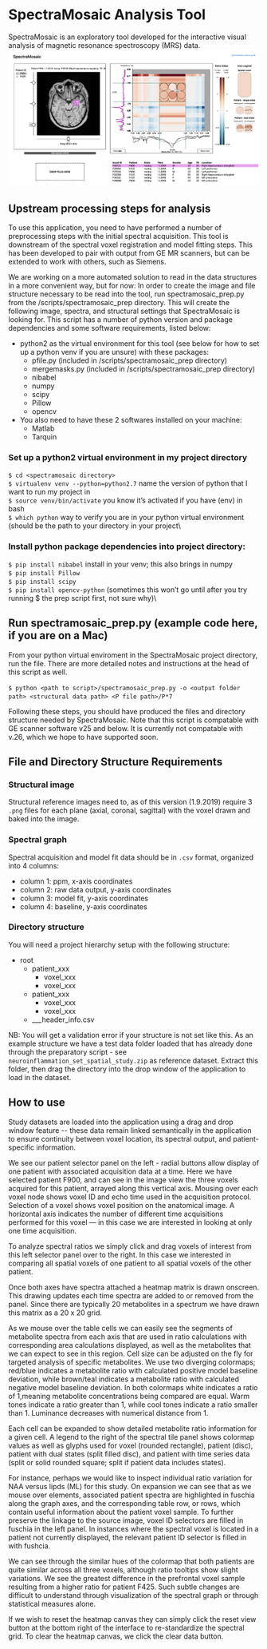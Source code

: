 # SpectraMosaic Analysis Tool
SpectraMosaic is an exploratory tool developed for the interactive visual analysis of magnetic resonance spectroscopy (MRS) data.
![SpectraMosaic App screenshot](img/giardia-naa-ala.png)

## Upstream processing steps for analysis
To use this application, you need to have performed a number of preprocessing steps with the initial spectral acquisition. This tool is downstream of the spectral voxel registration and model fitting steps. This has been developed to pair with output from GE MR scanners, but can be extended to work with others, such as Siemens. 

We are working on a more automated solution to read in the data structures in a more convenient way, but for now:
In order to create the image and file structure necessary to be read into the tool, run spectramosaic_prep.py from the /scripts/spectramosaic_prep directory. This will create the following image, spectra, and structural settings that SpectraMosaic is looking for. This script has a number of python version and package dependencies and some software requirements, listed below:
- python2 as the virtual environment for this tool (see below for how to set up a python venv if you are unsure) with these packages:
    - pfile.py (included in /scripts/spectramosaic_prep directory)
    - mergemasks.py (included in /scripts/spectramosaic_prep directory)
    - nibabel
    - numpy
    - scipy
    - Pillow
    - opencv
- You also need to have these 2 softwares installed on your machine:
    - Matlab
    - Tarquin 

### Set up a python2 virtual environment in my project directory
`$ cd <spectramosaic directory>`\
`$ virtualenv venv --python=python2.7`  name the version of python that I want to run my project in \
`$ source venv/bin/activate`    you know it’s activated if you have (env) in bash \
`$ which python`    way to verify you are in your python virtual environment (should be the path to your directory in your project\

### Install python package dependencies into project directory:
`$ pip install nibabel` 	install in your venv; this also brings in numpy\
`$ pip install Pillow`\
`$ pip install scipy`\
`$ pip install opencv-python` (sometimes this won’t go until after you try running $ the prep script first, not sure why)\

## Run spectramosaic_prep.py (example code here, if you are on a Mac)
From your python virtual enviroment in the SpectraMosaic project directory, run the file. There are more detailed notes and instructions at the head of this script as well. 

`$ python <path to script>/spectramosaic_prep.py -o <output folder path> <structural data path> <P file path>/P*7`

Following these steps, you should have produced the files and directory structure needed by SpectraMosaic. Note that this script is compatable with GE scanner software v25 and below. It is currently not compatable with v.26, which we hope to have supported soon. 

## File and Directory Structure Requirements
### Structural image 
Structural reference images need to, as of this version (1.9.2019) require 3 `.png` files for each plane (axial, coronal, sagittal) with the voxel drawn and baked into the image. 

### Spectral graph 
Spectral acquisition and model fit data should be in `.csv` format, organized into 4 columns:
- column 1: ppm, x-axis coordinates
- column 2: raw data output, y-axis coordinates
- column 3: model fit, y-axis coordinates
- column 4: baseline, y-axis coordinates

### Directory structure
You will need a project hierarchy setup with the following structure:
- root
    - patient_xxx
        - voxel_xxx
        - voxel_xxx
    - patient_xxx
        - voxel_xxx
        - voxel_xxx
    - ___header_info.csv

NB: You will get a validation error if your structure is not set like this. As an example structure we have a test data folder loaded that has already done through the preparatory script - see `neuroinflammation_set_spatial_study.zip` as reference dataset. Extract this folder, then drag the directory into the drop window of the application to load in the dataset. 

## How to use

Study datasets are loaded into the application using a drag and drop window feature -- these data remain linked semantically in the application to ensure continuity between voxel location, its spectral output, and patient-specific information.

We see our patient selector panel on the left - radial buttons allow display of one patient with associated acquisition data at a time. Here we have selected patient F900, and can see in the image view the three voxels acquired for this patient, arrayed along this vertical axis. Mousing over each voxel node shows voxel ID and echo time used in the acquisition protocol. Selection of a voxel shows voxel position on the anatomical image. A horizontal axis indicates the number of different time acquisitions performed for this voxel — in this case we are interested in looking at only one time acquisition. 

To analyze spectral ratios we simply click and drag voxels of interest from this left selector panel over to the right. In this case we interested in comparing all spatial voxels of one patient to all spatial voxels of the other patient. 

Once both axes have spectra attached a heatmap matrix is drawn onscreen. This drawing updates each time spectra are added to or removed from the panel. Since there are typically 20 metabolites in a spectrum we have drawn this matrix as a 20 x 20 grid.

As we mouse over the table cells we can easily see the segments of metabolite spectra from each axis that are used in ratio calculations with corresponding area calculations displayed, as well as the metabolites that we can expect to see in this region. Cell size can be adjusted on the fly for targeted analysis of specific metabolites. We use two diverging colormaps; red/blue indicates a metabolite ratio with calculated positive model baseline deviation, while brown/teal indicates a metabolite ratio with calculated negative model baseline deviation. In both colormaps white indicates a ratio of 1,meaning metabolite concentrations being compared are equal. Warm tones indicate a ratio greater than 1, while cool tones indicate a ratio smaller than 1. Luminance decreases with numerical distance from 1. 

Each cell can be expanded to show detailed metabolite ratio information for a given cell. A legend to the right of the spectral tile panel shows colormap values as well as glyphs used for voxel (rounded rectangle), patient (disc), patient with dual states (split filled disc), and patient with time series data (split or solid rounded square; split if patient data includes states). 

For instance, perhaps we would like to inspect individual ratio variation for NAA versus lipds (ML) for this study. On expansion we can see that as we mouse over elements, associated patient spectra are highlighted in fuschia along the graph axes, and the corresponding table row, or rows, which contain useful information about the patient voxel sample. To further preserve the linkage to the source image, voxel ID selectors are filled in fuschia in the left panel. In instances where the spectral voxel is located in a patient not currently displayed, the relevant patient ID selector is filled in with fushcia. 

We can see through the similar hues of the colormap that both patients are quite similar across all three voxels, although ratio tooltips show slight variations. We see the greatest difference in the prefrontal voxel sample resulting from a higher ratio for patient F425. Such subtle changes are difficult to understand through visualization of the spectral graph or through statistical measures alone. 

If we wish to reset the heatmap canvas they can simply click the reset view button at the bottom right of the interface to re-standardize the spectral grid. To clear the heatmap canvas, we click the clear data button.
